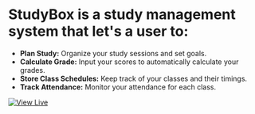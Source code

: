 # StudyBox is a study management system that let's a user to:

- **Plan Study:** Organize your study sessions and set goals.
- **Calculate Grade:** Input your scores to automatically calculate your grades.
- **Store Class Schedules:** Keep track of your classes and their timings.
- **Track Attendance:** Monitor your attendance for each class.

[![View Live](https://img.shields.io/badge/View-Live-brightgreen?style=for-the-badge&logo=render)](https://studybox.onrender.com/)
